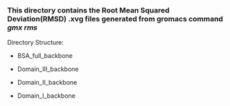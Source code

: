 ### This directory contains the Root Mean Squared Deviation(RMSD) .xvg files generated from gromacs command *gmx* *rms*

Directory Structure:

  * BSA_full_backbone

  * Domain_III_backbone

  * Domain_II_backbone

  * Domain_I_backbone 

